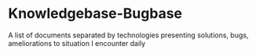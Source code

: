 # Knowledgebase-Bugbase
A list of documents separated by technologies presenting solutions, bugs, ameliorations to situation I encounter daily
